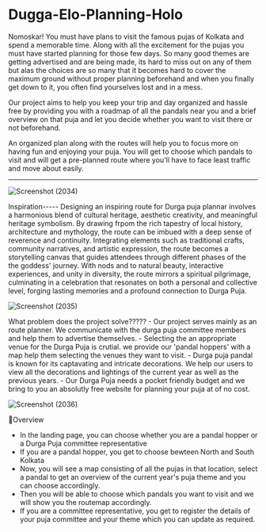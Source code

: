 # Dugga-Elo-Planning-Holo
Nomoskar! You must have plans to visit the famous pujas of Kolkata and spend a memorable time. Along with all the excitement for the pujas you must have started planning for those few days. So many good themes are getting advertised and are being made, its hard to miss out on any of them but alas the choices are so many that it becomes hard to cover the maximum ground without proper planning beforehand and when you finally get down to it, you often find yourselves lost and in a mess.

Our project aims to help you keep your trip and day organized and hassle free by providing you with a roadmap of all the pandals near you and a brief overview on that puja and let you decide whether you want to visit there or not beforehand.

An organized plan along with the routes will help you to focus more on having fun and enjoying your puja. You will get to choose which pandals to visit and will get a pre-planned route where you'll have to face least traffic and move about easily. 

******
![Screenshot (2034)](https://github.com/Ranajit2005/Dugga-Elo-Planning-Holo/assets/130493069/c599e5f3-2f08-4298-86fe-29b7436f344e)


Inspiration-----
	Designing an inspiring route for Durga puja plannar involves a harmonious blend of cultural heritage, aesthetic creativity, and meaningful heritage symbolism.
	By drawing frpom the rich tapestry of local history, architecture and mythology, the route can be imbued with a deep sense of reverence and continuity. 
	Integrating elements such as traditional crafts, community narratives, and artistic expression, the route becomes a storytelling canvas that guides attendees through different phases of the the goddess' journey.
	With nods and to natural beauty, interactive experiences, and unity in diversity, the route mirrors a spiritual pilgrimage, culminating in a celebration that resonates on both a personal and collective level, forging lasting memories
	and a profound connection to Durga Puja.

![Screenshot (2035)](https://github.com/Ranajit2005/Dugga-Elo-Planning-Holo/assets/130493069/a0dd360f-7c87-483c-87c5-66ebce8ef3a0)

	

What problem does the project solve?????
	- Our project serves mainly as an route planner. We communicate with the durga puja committee members and help them to advertise themselves.
	- Selecting the an appropriate venue for the Durga Puja is crutial. we provide our 'pandal hoppers' with a map help them selecting the venues they want to visit.
	- Durga puja pandal is known for its captavating and intricate decorations. We help our users to view all the decorations and lightings of the current year as well as 
	  the previous years.
	- Our Durga Puja needs a pocket friendly budget and we bring to you an absolutly free website for planning your puja at of no cost. 

  ![Screenshot (2036)](https://github.com/Ranajit2005/Dugga-Elo-Planning-Holo/assets/130493069/c3e66779-5cab-421d-a5c8-d1620390f9d2)

🙌Overview
  - In the landing page, you can choose whether you are a pandal hopper or a Durga Puja committee representative
  - If you are a pandal hopper, you get to choose bewteen North and South Kolkata
  - Now, you will see a map consisting of all the pujas in that location, select a pandal to get an overview of the current year's puja theme and you can choose accordingly.
  - Then you will be able to choose which pandals you want to visit and we will show you the routemap accordingly.
  - If you are a committee representative, you get to register the details of your puja committee and your theme which you can update as required.
